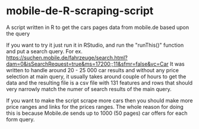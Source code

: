 # mobile-de-R-scraping-script
A script written in R to get the cars pages data from mobile.de based upon the query

If you want to try it just run it in RStudio, and run the "runThis()" function and put a search query.
For ex. https://suchen.mobile.de/fahrzeuge/search.html?dam=0&isSearchRequest=true&ms=17200;;11&sfmr=false&vc=Car
It was written to handle around 20 - 25 000 car results and without any price selection at main query,
it usually takes around couple of hours to get the data and the resulting file is a csv file with
131 features and rows that should very narrowly match the numer of search results of the main query.

If you want to make the script scrape more cars then you should make more price ranges and links for
the prices ranges. The whole reason for doing this is because Mobile.de sends up to 1000 (50 pages)
car offers for each form query.
